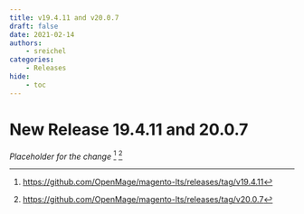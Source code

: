 ```yaml
---
title: v19.4.11 and v20.0.7
draft: false
date: 2021-02-14
authors:
    - sreichel
categories:
    - Releases
hide:
    - toc
---
```


# New Release 19.4.11 and 20.0.7

_Placeholder for the change_ [^1] [^2]

<!-- more -->

[^1]: https://github.com/OpenMage/magento-lts/releases/tag/v19.4.11
[^2]: https://github.com/OpenMage/magento-lts/releases/tag/v20.0.7
